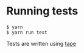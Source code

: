 # Running tests

```
$ yarn
$ yarn run test
```

Tests are written using [tape](https://www.npmjs.com/package/tape)